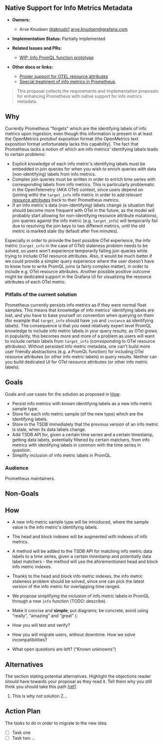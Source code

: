 ## Native Support for Info Metrics Metadata

* **Owners:**
  * Arve Knudsen [@aknuds1](https://github.com/aknuds1) [arve.knudsen@grafana.com](mailto:arve.knudsen@grafana.com)

* **Implementation Status:** Partially implemented

* **Related Issues and PRs:**
  * [WIP: Info PromQL function prototype](https://github.com/grafana/mimir-prometheus/pull/598)

* **Other docs or links:**
  * [Proper support for OTEL resource attributes](https://docs.google.com/document/d/1FgHxOzCQ1Rom-PjHXsgujK8x5Xx3GTiwyG__U3Gd9Tw/edit#heading=h.unv3m5m27vuc)
  * [Special treatment of info metrics in Prometheus](https://docs.google.com/document/d/1ebhGNLs3uhdeprJCullM-ywA9iMRDg_mmnuFAQCloqY/edit#heading=h.2rmzk7oo6tu8)

> This proposal collects the requirements and implementation proposals for enhancing Prometheus with native support for info metrics metadata.

## Why

Currently Prometheus "forgets" which are the identifying labels of info metrics upon ingestion, even though this information is present in at least the OpenMetrics protobuf exposition format (the OpenMetrics text exposition format unfortunately lacks this capability).
The fact that Prometheus lacks a notion of which are info metrics' identifying labels leads to certain problems:

* Explicit knowledge of each info metric's identifying labels must be embedded in join queries for when you wish to enrich queries with data (non-identifying) labels from info metrics.
* Complex join queries must be written in order to enrich time series with corresponding labels from info metrics.
  This is particularly problematic in the OpenTelemetry (AKA OTel) context, since users depend on (joining with) the `target_info` info metric in order to add relevant [resource attributes](https://github.com/open-telemetry/opentelemetry-specification/blob/main/specification/resource/sdk.md) back to their Prometheus metrics.
* If an info metric's data (non-identifying) labels change (a situation that should become more frequent with OTel in the future, as the model will probably start allowing for non-identifying resource attribute mutations), join queries against the info metric (e.g. `target_info`) will temporarily fail due to resolving the join keys to two different metrics, until the old metric is marked stale (by default after five minutes).

Especially in order to provide the best possible OTel experience, the info metric (`target_info` in the case of OTel) staleness problem needs to be solved, so users won't experience temporarily failing join queries while trying to include OTel resource attributes.
Also, it would be much better if we could provide a simpler query experience where the user doesn't have to know how to write PromQL joins (a fairly complex matter), in order to include e.g. OTel resource attributes.
Another possible positive outcome might be dedicated support in the Grafana UI for visualizing the resource attributes of each OTel metric.

### Pitfalls of the current solution

Prometheus currently persists info metrics as if they were normal float samples.
This means that knowledge of info metrics' identifying labels are lost, and you have to base yourself on convention when querying on them (for example that `target_info` should have `job` and `instance` as identifying labels).
The consequence is that you need relatively expert level PromQL knowledge to include info metric labels in your query results; as OTel grows in popularity, this becomes more and more of a problem as users will want to include certain labels from `target_info` (corresponding to OTel resource attributes).
Without persisted info metric metadata, one can't build more user friendly abstractions (e.g. a PromQL function) for including OTel resource attributes (or other info metric labels) in query results. Neither can you build dedicated UI for OTel resource attributes (or other info metric labels).

## Goals

Goals and use cases for the solution as proposed in [How](#how):

* Persist info metrics with known identifying labels as a new info metric sample type.
* Store for each info metric sample (of the new type) which are the identifying labels.
* Store in the TSDB immediately that the previous version of an info metric is stale, when its data labels change.
* Add TSDB API for, given a certain time series and a certain timestamp, getting data labels, potentially filtered by certain matchers, from info metrics with identifying labels in common with the time series in question.
* Simplify inclusion of info metric labels in PromQL.

### Audience

Prometheus maintainers.

## Non-Goals

## How

* A new info metric sample type will be introduced, where the sample value is the info metric's identifying labels.
* The head and block indexes will be augmented with indexes of info metrics.
* A method will be added to the TSDB API for matching info metric data labels to a time series, given a certain timestamp and potentially data label matchers - the method will use the aforementioned head and block info metric indexes.
* Thanks to the head and block info metric indexes, the info metric staleness problem should be solved, since one can pick the latest version of the info metric for overlapping time ranges.
* We propose simplifying the inclusion of info metric labels in PromQL through a new `info` function (TODO: describe).

* Make it concise and **simple**; put diagrams; be concrete, avoid using “really”, “amazing” and “great” (:
* How you will test and verify?
* How you will migrate users, without downtime. How we solve incompatibilities?
* What open questions are left? (“Known unknowns”)

## Alternatives

The section stating potential alternatives. Highlight the objections reader should have towards your proposal as they read it. Tell them why you still think you should take this path [[ref](https://twitter.com/whereistanya/status/1353853753439490049)]

1. This is why not solution Z...

## Action Plan

The tasks to do in order to migrate to the new idea.

* [ ] Task one <GH issue>
* [ ] Task two <GH issue> ...
